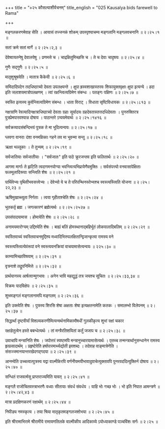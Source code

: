 +++
title = "०२५ कौसल्याशीर्वचनम्"
title_english = "025 Kausalya bids farewell to Rama"

+++


मङ्गलकरणमेवाह सेति । आयासं तज्जनकं शोकम् उपस्पृश्याचम्य मङ्गलानि
मङ्गलवचनानि  ॥  २।२५।१  ॥   

  

सतां क्रमे सतां मार्गे  ॥  २।२५।२,३  ॥   

  

देवेष्वायतनेषु देवालयेषु । प्रणमसे च । चाद्रक्षितुमिच्छसि च । ते च देवाः
चादृषयः  ॥  २।२५।४  ॥   

  

गुणैः सद्गुणैः  ॥  २।२५।५  ॥   

  

मातृशुश्रूषयेति । मातात्र कैकेयी  ॥  २।२५।६  ॥   

  

समिदादिपदेन तदधिष्ठात्र्यो देवता उपलक्ष्यन्ते । क्षुपा ह्रस्वशाखास्तरवः
शिफायुक्तवृक्षाः क्षुपा इत्यन्ये । हदा इति जलाशयमात्रोपलक्षणम् । त्वां
रक्षन्त्वित्यग्रिमेण संबन्धः । पतङ्गः पक्षिणः  ॥  २।२५।७  ॥   

  

स्वस्ति इत्यस्य कुर्वन्त्वित्यग्रिमेण संबन्धः । धाता विराट् । विधाता
सृष्टिविधायकः  ॥  २।२५।८१३  ॥   

  

नक्षत्राणि रेवत्यादिनक्षत्राधिष्ठात्र्यो देवताः ग्रहाः सूर्यादयः
ग्रहदेवतास्तत्तदधिदेवताः । पुनरुक्तिरत्र पुत्रप्रेमपारवश्यान्न दोषाय ।
पाठान्तरे ऽप्ययमेवार्थः  ॥  २।२५।१४१६  ॥   

  

सर्वक्रव्यादसंबन्दिभयं पुत्रक ते मा भूदित्यन्वयः  ॥  २।२५।१७  ॥   

  

प्लवगा वानराः दंशा वनमक्षिकाः गहने तव मा भूवन्मा सन्तु  ॥  २।२५।१८  ॥   

  

ऋक्षा भल्लूकाः । ते तुभ्यम्  ॥  २।२५।१९  ॥   

  

सर्वजातियाः सर्वजातीयाः । "सर्वजातः" इति पाठे क्रूरजन्तव इति फलितार्थः
 ॥  २।२५।२०  ॥   

  

आगमा मार्गाः ते झटिति त्वदागमनयोग्या भवन्त्वित्यभिप्रायेणैवमुक्तिः ।
सर्वसंपत्त्यो वनवासापेक्षिताः फलमूलादिरूपाः सन्त्विति शेषः  ॥  २।२५।२१
 ॥   

  

पार्थिवेभ्यः पृथिवीभवसत्त्वेभ्यः । देवेभ्यो ये च ते परिपन्थिनस्तेभ्यश्च
स्वस्त्यस्त्विति योजना  ॥  २।२५।२२,२३  ॥   

  

ऋषिमुखाच्च्युता निर्गताः । त्वया गृहीताश्चेति शेषः  ॥  २।२५।२४  ॥   

  

भूतकर्तृ ब्रह्म । जगत्कारणं ब्रह्मेत्यर्थः  ॥  २।२५।२५२७  ॥   

  

उपसंपादयामास । होमायेति शेषः  ॥  २।२५।२८  ॥   

  

अनामयमारोग्यम् उद्दिश्येति शेषः । बाह्यं बलिं होमस्थानाद्बहिर्भूतं
लोकपालादिबलिम्  ॥  २।२५।२९  ॥   

  

स्वस्तिवाच्यं स्वस्तिवाचनमुद्दिश्य मध्वादिभिरुपलक्षितान्द्विजान्कृत्वा
रामस्य वने  

स्वस्त्यस्त्वित्येवंरूपां वने स्वस्त्ययनक्रियां वाचयामासेत्यन्वयः  ॥ 
२२५।३०  ॥   

  

काम्यामिच्छाविषयाम्  ॥  २।२५।३१  ॥   

  

वृत्रनाशे तद्रूपनिमित्ते  ॥  २।२५।३२  ॥   

  

प्रार्थयानस्य आर्षत्वान्मुगभावः । अनेन भावि महद्युद्धं तत्र जयश्च सूचितः
 ॥  २।२५।३३,३४  ॥   

  

विक्रमः पादविक्षेपः  ॥  २।२५।३५  ॥   

  

शुभमङ्गलं मङ्गलानामपि मङ्गलम्  ॥  २।२५।३६  ॥   

  

इति उक्त्वेति शेषः । पुत्रस्य शिरसि शेषा अक्षताः शेषा इत्यक्षतनामेति
कतकः । समालम्भो विलेपनम्  ॥  २।२५।३७  ॥   

  

सिद्धार्थां दृष्टवीर्यां विशल्यकरणीमित्यन्वर्थनामिकामौषधीं गुलकीकृत्य
शुभां रक्षां चकार  

रक्षाहेतुत्वेन हस्ते बबन्धेत्यर्थः । तां मन्त्रैरतिशयितां कर्तुं जजाप च
 ॥  २।२५।३८  ॥   

  

उवाचापि मन्त्रानिति शेषः । जपोत्तरं स्पष्टमपि
मन्त्रानुच्चारयामासेत्यर्थः । एतच्च तन्मन्त्रार्थानुसन्धानेन रामस्य
हृत्प्रसादार्थम् । प्रहृष्टेवेति हर्षापारमार्थ्यद्योती इवशब्दः । तदेवाह
वाङ्मात्रेणेति । संसज्जमानयान्तरखेदगद्गदया  ॥  २।२५।३९ ॥   

  

आनम्येति उच्चत्वात्पुत्रस्य यद्वा वाल्मीकेरपि
वर्णनीयमयीभावादुवाचेत्युक्तावपि पुनरवददित्युक्तिर्न दोषाय  ॥  २।२५।४०
 ॥   

  

सन्धितं राजवर्त्मसु प्राप्तराज्यमिति यावत्  ॥  २।२५।४१  ॥   

  

मङ्गलै राजोचितवस्त्राभरणैः वध्वाः सीतायाः संवर्ध संवर्धय । याहि भोः गच्छ
भोः । भो इति निपात आमन्त्रणे  ॥  २।२५।४२,४३  ॥   

  

मात्रा प्रदक्षिणकरणं रक्षार्थम्  ॥  २।२५।४४  ॥   

  

निपीड्य नमस्कृत्य । तया श्रिया मातृकृतमङ्गलजशोभया  ॥  २।२५।४५  ॥   

  

इति श्रीरामाभिरामे श्रीरामीये रामायणतिलके वाल्मीकीय आदिकाव्ये
ऽयोध्याकाण्डे पञ्चविंशः सर्गः  ॥  २।२५  ॥   

  

  



